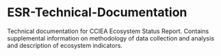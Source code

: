 # ESR-Technical-Documentation
Technical documentation for CCIEA Ecosystem Status Report. Contains supplemental information on methodology of data collection and analysis and description of ecosystem indicators.
